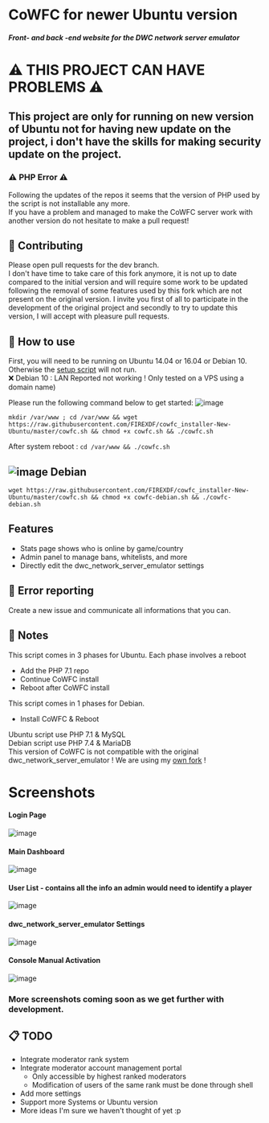 CoWFC for newer Ubuntu version
=
##### Front- and back -end website for the DWC network server emulator

# ⚠️ THIS PROJECT CAN HAVE PROBLEMS ⚠️
## This project are only for running on new version of Ubuntu not for having new update on the project, i don't have the skills for making security update on the project.

### ⚠️ PHP Error ⚠️
Following the updates of the repos it seems that the version of PHP used by the script is not installable any more.\
If you have a problem and managed to make the CoWFC server work with another version do not hesitate to make a pull request!

🔨 Contributing
-
Please open pull requests for the dev branch.\
I don't have time to take care of this fork anymore, it is not up to date compared to the initial version and will require some work to be updated following the removal of some features used by this fork which are not present on the original version.
I invite you first of all to participate in the development of the original project and secondly to try to update this version, I will accept with pleasure pull requests.

📝 How to use
-
First, you will need to be running on Ubuntu 14.04 or 16.04 or Debian 10. Otherwise the [setup script](https://github.com/FIREXDF/cowfc_installer) will not run.\
❌ Debian 10 : LAN Reported not working ! Only tested on a VPS using a domain name)

Please run the following command below to get started:
![image](https://upload.wikimedia.org/wikipedia/commons/thumb/9/9d/Ubuntu_logo.svg/100px-Ubuntu_logo.svg.png)

`mkdir /var/www ; cd /var/www && wget https://raw.githubusercontent.com/FIREXDF/cowfc_installer-New-Ubuntu/master/cowfc.sh && chmod +x cowfc.sh && ./cowfc.sh`

After system reboot : `cd /var/www && ./cowfc.sh`

![image](https://www.debian.org/logos/openlogo-nd-25.png) Debian
----

`wget https://raw.githubusercontent.com/FIREXDF/cowfc_installer-New-Ubuntu/master/cowfc.sh && chmod +x cowfc-debian.sh && ./cowfc-debian.sh`

## Features
- Stats page shows who is online by game/country
- Admin panel to manage bans, whitelists, and more
- Directly edit the dwc_network_server_emulator settings

🔧 Error reporting
-
Create a new issue and communicate all informations that you can.

📖 Notes
-------

This script comes in 3 phases for Ubuntu. Each phase involves a reboot
-	Add the PHP 7.1 repo
-	Continue CoWFC install
-	Reboot after CoWFC install

This script comes in 1 phases for Debian.
-	Install CoWFC & Reboot

Ubuntu script use PHP 7.1 & MySQL<br/>
Debian script use PHP 7.4 & MariaDB<br/>
This version of CoWFC is not compatible with the original dwc_network_server_emulator ! We are using my [own fork](https://github.com/EnergyCube/dwc_network_server_emulator) !

# Screenshots
#### Login Page
![image](https://user-images.githubusercontent.com/10158714/30234202-09416e82-94c9-11e7-94ac-8aa6e8bf550d.png)
#### Main Dashboard
![image](https://user-images.githubusercontent.com/10158714/30234212-212eadf2-94c9-11e7-8b01-24c10f67ce7a.png)
#### User List - contains all the info an admin would need to identify a player
![image](https://user-images.githubusercontent.com/10158714/30234228-3f4ed5b4-94c9-11e7-814c-26d892d29707.png)
#### dwc_network_server_emulator Settings
![image](https://i.ibb.co/WFGxYdZ/settings.png)
#### Console Manual Activation
![image](https://i.ibb.co/GJd485w/consoles-waiting.png)

### More screenshots coming soon as we get further with development.

📋 TODO
-
- Integrate moderator rank system
- Integrate moderator account management portal
  - Only accessible by highest ranked moderators
  - Modification of users of the same rank must be done through shell
- Add more settings
- Support more Systems or Ubuntu version
- More ideas I'm sure we haven't thought of yet :p
